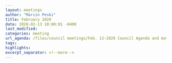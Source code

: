 ```yaml
---
layout: meetings
author: "Marcin Peski"
title: February 2020
date: 2020-02-13 10:00:01 -0400
last_modified: 
categories: meeting
url_agenda: /files/council meetings/Feb. 13-2020 Council Agenda and materials.pdf
tags: 
highlights: 
excerpt_separator: <!--more-->
---
```

<!--more-->
